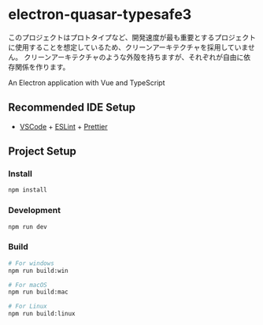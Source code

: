 # electron-quasar-typesafe3

このプロジェクトはプロトタイプなど、開発速度が最も重要とするプロジェクトに使用することを想定しているため、クリーンアーキテクチャを採用していません。
クリーンアーキテクチャのような外殻を持ちますが、それぞれが自由に依存関係を作ります。

An Electron application with Vue and TypeScript

## Recommended IDE Setup

- [VSCode](https://code.visualstudio.com/) + [ESLint](https://marketplace.visualstudio.com/items?itemName=dbaeumer.vscode-eslint) + [Prettier](https://marketplace.visualstudio.com/items?itemName=esbenp.prettier-vscode)

## Project Setup

### Install

```bash
npm install
```

### Development

```bash
npm run dev
```

### Build

```bash
# For windows
npm run build:win

# For macOS
npm run build:mac

# For Linux
npm run build:linux
```
